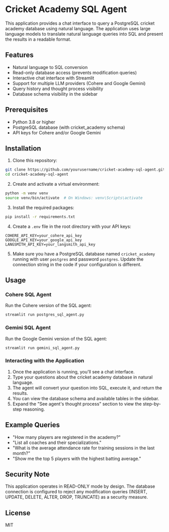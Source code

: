 # Cricket Academy SQL Agent

This application provides a chat interface to query a PostgreSQL cricket academy database using natural language. The application uses large language models to translate natural language queries into SQL and present the results in a readable format.

## Features

- Natural language to SQL conversion
- Read-only database access (prevents modification queries)
- Interactive chat interface with Streamlit
- Support for multiple LLM providers (Cohere and Google Gemini)
- Query history and thought process visibility
- Database schema visibility in the sidebar

## Prerequisites

- Python 3.8 or higher
- PostgreSQL database (with cricket_academy schema)
- API keys for Cohere and/or Google Gemini

## Installation

1. Clone this repository:
```bash
git clone https://github.com/yourusername/cricket-academy-sql-agent.git
cd cricket-academy-sql-agent
```

2. Create and activate a virtual environment:
```bash
python -m venv venv
source venv/bin/activate  # On Windows: venv\Scripts\activate
```

3. Install the required packages:
```bash
pip install -r requirements.txt
```

4. Create a `.env` file in the root directory with your API keys:
```
COHERE_API_KEY=your_cohere_api_key
GOOGLE_API_KEY=your_google_api_key
LANGSMITH_API_KEY=your_langsmith_api_key
```

5. Make sure you have a PostgreSQL database named `cricket_academy` running with user `postgres` and password `postgres`. Update the connection string in the code if your configuration is different.

## Usage

### Cohere SQL Agent

Run the Cohere version of the SQL agent:

```bash
streamlit run postgres_sql_agent.py
```

### Gemini SQL Agent

Run the Google Gemini version of the SQL agent:

```bash
streamlit run gemini_sql_agent.py
```

### Interacting with the Application

1. Once the application is running, you'll see a chat interface.
2. Type your questions about the cricket academy database in natural language.
3. The agent will convert your question into SQL, execute it, and return the results.
4. You can view the database schema and available tables in the sidebar.
5. Expand the "See agent's thought process" section to view the step-by-step reasoning.

## Example Queries

- "How many players are registered in the academy?"
- "List all coaches and their specializations."
- "What is the average attendance rate for training sessions in the last month?"
- "Show me the top 5 players with the highest batting average."

## Security Note

This application operates in READ-ONLY mode by design. The database connection is configured to reject any modification queries (INSERT, UPDATE, DELETE, ALTER, DROP, TRUNCATE) as a security measure.

## License

MIT
